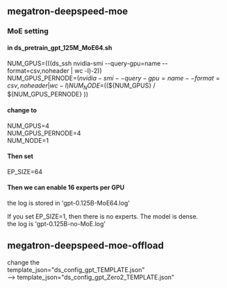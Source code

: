 ## megatron-deepspeed-moe
### MoE setting
#### in ds_pretrain_gpt_125M_MoE64.sh
 NUM_GPUS=$(($(ds_ssh nvidia-smi --query-gpu=name --format=csv,noheader | wc -l)-2))  
 NUM_GPUS_PERNODE=$(nvidia-smi --query-gpu=name --format=csv,noheader | wc -l)  
 NUM_NODE=$((${NUM_GPUS} / ${NUM_GPUS_PERNODE} ))  

#### change to 
NUM_GPUS=4  
NUM_GPUS_PERNODE=4  
NUM_NODE=1  

#### Then set
EP_SIZE=64 
#### Then we can enable 16 experts per GPU  
the log is stored in 'gpt-0.125B-MoE64.log'  

If you set EP_SIZE=1, then there is no experts. The model is dense.  
the log is 'gpt-0.125B-no-MoE.log'   

## megatron-deepspeed-moe-offload
change the  
    template_json="ds_config_gpt_TEMPLATE.json"   
--> template_json="ds_config_gpt_Zero2_TEMPLATE.json"  
